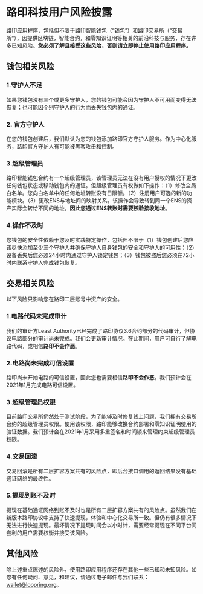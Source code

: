 # 路印科技用户风险披露


路印应用程序，包括但不限于路印智能钱包（“钱包”）和路印交易所（“交易所”），因提供区块链，智能合约，和零知识证明等相关的前沿科技与服务，存在许多已知风险。**您必须了解且接受这些风险，否则请立即停止使用路印应用程序。**

## 钱包相关风险

### 1.守护人不足

如果您钱包没有三个或更多守护人，您的钱包可能会因为守护人不可用而变得无法恢复；也可能因个别守护人的行为而丢失钱包内的通证。

### 2. 官方守护人
在您的钱包创建后，我们默认为您的钱包添加路印官方守护人服务。作为中心化服务，路印官方守护人有可能被黑客攻击和控制。


### 3.超级管理员

路印智能钱包合约有一个超级管理员，该管理员无法在没有用户授权的情况下更改任何钱包状态或移动钱包内的通证。但超级管理员有权做如下操作：（1）修改全局白名单。您向白名单中的任何地址转账没有日限额。（2）注册用户可选的新的功能模块。（3）更改ENS与地址间的映射关系，该操作会导致转到同一个ENS的资产实际会转给不同的地址。**因此您通过ENS转账时需要校验接收地址**。

### 4.操作不及时

您钱包的安全性依赖于您及时实践特定操作，包括但不限于（1）钱包创建后您应该尽快添加至少三个守护人并确保守护人自身钱包的安全和守护人的可用性；（2）设备丢失后您必须24小时内通过守护人锁定钱包；（3）钱包被盗后您必须在72小时内联系守护人完成钱包恢复。


## 交易相关风险

以下风险只影响您在路印二层账号中资产的安全。

### 1.电路代码未完成审计

我们的审计方Least Authority已经完成了路印协议3.6合约部分的代码审计，但协议电路部分的审计尚未完成。我们会更新审计情况。在此期间，用户可自行了解电路代码，或相信**路印不会作恶**。


### 2.电路尚未完成可信设置

路印尚未开始电路的可信设置，因此您也需要相信**路印不会作恶**。我们预计会在2021年1月完成电路可信设置。

### 3.超级管理员权限

目前路印交易所仍然处于测试阶段，为了能够及时修复线上问题，我们拥有交易所合约的超级管理员权限。使用该权限，路印能够改换合约部署和零知识证明使用的验证数据。我们预计会在2021年1月采用多重签名和时间锁来管理约束超级管理员权限。

### 4.交易回滚

交易回滚是所有二层扩容方案共有的风险点，即后台接口调用的返回结果没有基础通证网络的最终性。

### 5.提现到账不及时

提现在基础通证网络到账不及时也是所有二层扩容方案共有的风险点。虽然我们在新版本路印协议中支持了快速提现，体验和中心化交易所一致。但仍有很多情况下无法进行快速提现。最坏情况下提现时间会以小时计，需要经常提现在不同平台间套利的用户需要权衡并接受该风险。


## 其他风险

除上述重点陈述的风险外，使用路印应用程序还存在其他一些已知和未知风险。如您有任何疑问、意见，和建议，请通过电子邮件与我们联系：wallet@loopring.org。

